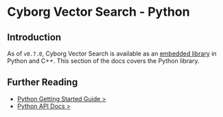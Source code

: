 # Cyborg Vector Search - Python

## Introduction

As of `v0.7.0`, Cyborg Vector Search is available as an [embedded library](../general/deployment-models.md) in Python and C++. This section of the docs covers the Python library.

## Further Reading

- [Python Getting Started Guide >](getting-started-py.md)
- [Python API Docs >](py-api.md)
